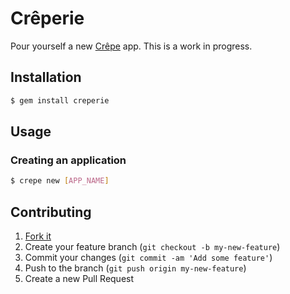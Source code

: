# Crêperie

Pour yourself a new [Crêpe][crepe] app. This is a work in progress.

## Installation

```bash
$ gem install creperie
```

## Usage

### Creating an application

```bash
$ crepe new [APP_NAME]
```

## Contributing

1. [Fork it](https://github.com/davidcelis/creperie/fork)
2. Create your feature branch (`git checkout -b my-new-feature`)
3. Commit your changes (`git commit -am 'Add some feature'`)
4. Push to the branch (`git push origin my-new-feature`)
5. Create a new Pull Request

[crepe]: https://github.com/stephencelis/crepe
